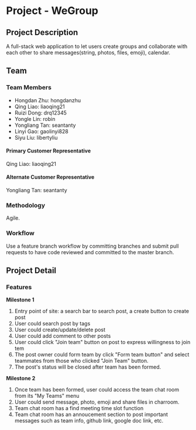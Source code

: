 # Project - WeGroup

## Project Description
A full-stack web application to let users create groups and collaborate with each other to share messages(string, photos, files, emoji), calendar.

## Team
### Team Members
* Hongdan Zhu: hongdanzhu
* Qing Liao: liaoqing21
* Ruizi Dong: drq12345
* Yongle Lin: robin
* Yongliang Tan: seantanty
* Linyi Gao: gaolinyi828
* Siyu Liu: libertyliu

#### Primary Customer Representative
Qing Liao: liaoqing21

#### Alternate Customer Representative
Yongliang Tan: seantanty

### Methodology
Agile.

### Workflow
Use a feature branch workflow by committing branches and submit pull requests to have code reviewed and committed to the master branch.

## Project Detail
### Features
**Milestone 1**
1. Entry point of site: a search bar to search post, a create button to create post
2. User could search post by tags
3. User could create/update/delete post
4. User could add comment to other posts
5. User could click "Join team" button on post to express willingness to join tem
6. The post owner could form team by click "Form team button" and select teammates from those who clicked "Join Team" button.
7. The post's status will be closed after team has been formed.  

**Milestone 2**
1. Once team has been formed, user could access the team chat room from its "My Teams" menu
2. User could send message, photo, emoji and share files in charroom.
3. Team chat room has a find meeting time slot function
4. Team chat room has an annoucement section to post important messages such as team info, github link, google doc link, etc.

